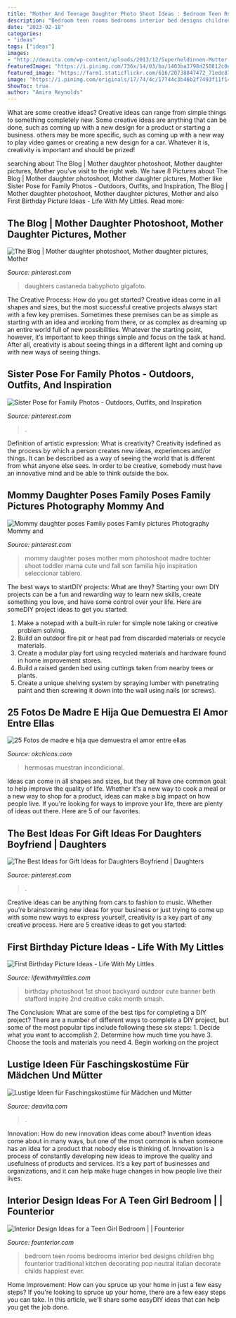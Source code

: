 ```yaml
---
title: "Mother And Teenage Daughter Photo Shoot Ideas : Bedroom Teen Rooms Bedrooms Interior Bed Designs Children Bhg Founterior Traditional Kitchen Decorating Pop Neutral Italian Decorate Childs Happiest Ever"
description: "Bedroom teen rooms bedrooms interior bed designs children bhg founterior traditional kitchen decorating pop neutral italian decorate childs happiest ever"
date: "2023-02-18"
categories:
- "ideas"
tags: ["ideas"]
images:
- "http://deavita.com/wp-content/uploads/2013/12/Superheldinnen-Mutter-Kind-Kostüme-Ideen-Fasching-Karneval.jpg"
featuredImage: "https://i.pinimg.com/736x/14/03/ba/1403ba3798d250812c0ec1d113d088cc.jpg"
featured_image: "https://farm1.staticflickr.com/616/20738847472_71edc87d1f_c.jpg"
image: "https://i.pinimg.com/originals/17/74/4c/17744c3b46b2f7493f11f14200849869.jpg"
ShowToc: true
author: "Amira Reynolds"
---
```



What are some creative ideas?
Creative ideas can range from simple things to something completely new. Some creative ideas are anything that can be done, such as coming up with a new design for a product or starting a business. others may be more specific, such as coming up with a new way to play video games or creating a new design for a car. Whatever it is, creativity is important and should be prized!

	

		
searching about The Blog | Mother daughter photoshoot, Mother daughter pictures, Mother you've visit to the right web. We have 8 Pictures about The Blog | Mother daughter photoshoot, Mother daughter pictures, Mother like Sister Pose for Family Photos - Outdoors, Outfits, and Inspiration, The Blog | Mother daughter photoshoot, Mother daughter pictures, Mother and also First Birthday Picture Ideas - Life With My Littles. Read more:
		
    
## The Blog | Mother Daughter Photoshoot, Mother Daughter Pictures, Mother

<img loading=lazy src="https://i.pinimg.com/originals/b5/02/38/b5023899375586fde2f2b0bb09c9afd1.jpg" onerror="this.onerror=null;this.src='https://tse4.mm.bing.net/th?id=OIP.GLucmAmdW3t1R6DqJG59VgHaLF&amp;pid=15.1';" alt="The Blog | Mother daughter photoshoot, Mother daughter pictures, Mother">

_Source: pinterest.com_

>daughters castaneda babyphoto gigafoto. 

	

The Creative Process: How do you get started?
Creative ideas come in all shapes and sizes, but the most successful creative projects always start with a few key premises. Sometimes these premises can be as simple as starting with an idea and working from there, or as complex as dreaming up an entire world full of new possibilities. Whatever the starting point, however, it’s important to keep things simple and focus on the task at hand. After all, creativity is about seeing things in a different light and coming up with new ways of seeing things.

    
## Sister Pose For Family Photos - Outdoors, Outfits, And Inspiration

<img loading=lazy src="https://i.pinimg.com/736x/14/03/ba/1403ba3798d250812c0ec1d113d088cc.jpg" onerror="this.onerror=null;this.src='https://tse4.mm.bing.net/th?id=OIP.hL969FYoK495khnBK0AJEgHaLH&amp;pid=15.1';" alt="Sister Pose for Family Photos - Outdoors, Outfits, and Inspiration">

_Source: pinterest.com_

>. 

	

Definition of artistic expression: What is creativity?
Creativity isdefined as the process by which a person creates new ideas, experiences and/or things. It can be described as a way of seeing the world that is different from what anyone else sees. In order to be creative, somebody must have an innovative mind and be able to think outside the box.

    
## Mommy Daughter Poses Family Poses Family Pictures Photography Mommy And

<img loading=lazy src="https://i.pinimg.com/originals/17/74/4c/17744c3b46b2f7493f11f14200849869.jpg" onerror="this.onerror=null;this.src='https://tse3.mm.bing.net/th?id=OIP.4MFCJVATdoGagX5yaOWnGgHaK0&amp;pid=15.1';" alt="Mommy daughter poses Family poses Family pictures Photography Mommy and">

_Source: pinterest.com_

>mommy daughter poses mother mom photoshoot madre tochter shoot toddler mama cute und fall son familia hijo inspiration seleccionar tablero. 

	

The best ways to startDIY projects: What are they?
Starting your own DIY projects can be a fun and rewarding way to learn new skills, create something you love, and have some control over your life. Here are someDIY project ideas to get you started: 
1. Make a notepad with a built-in ruler for simple note taking or creative problem solving.
2. Build an outdoor fire pit or heat pad from discarded materials or recycle materials. 
3. Create a modular play fort using recycled materials and hardware found in home improvement stores. 
4. Build a raised garden bed using cuttings taken from nearby trees or plants. 
5. Create a unique shelving system by spraying lumber with penetrating paint and then screwing it down into the wall using nails (or screws).

    
## 25 Fotos De Madre E Hija Que Demuestra El Amor Entre Ellas

<img loading=lazy src="https://www.okchicas.com/wp-content/uploads/2015/02/hermosas-fotos-madre-e-hija-2.jpg" onerror="this.onerror=null;this.src='https://tse2.mm.bing.net/th?id=OIP.5p_FVHdH64Tes2HoDYmf8wHaLO&amp;pid=15.1';" alt="25 Fotos de madre e hija que demuestra el amor entre ellas">

_Source: okchicas.com_

>hermosas muestran incondicional. 

	

Ideas can come in all shapes and sizes, but they all have one common goal: to help improve the quality of life. Whether it's a new way to cook a meal or a new way to shop for a product, ideas can make a big impact on how people live. If you're looking for ways to improve your life, there are plenty of ideas out there. Here are 5 of our favorites.

    
## The Best Ideas For Gift Ideas For Daughters Boyfriend | Daughters

<img loading=lazy src="https://i.pinimg.com/736x/9a/8f/27/9a8f27dbc11ad11535ac6482d311be6c.jpg" onerror="this.onerror=null;this.src='https://tse1.mm.bing.net/th?id=OIP.KqdK2QE8J2zEU6cab3enFwHaO0&amp;pid=15.1';" alt="The Best Ideas for Gift Ideas for Daughters Boyfriend | Daughters">

_Source: pinterest.com_

>. 

	

Creative ideas can be anything from cars to fashion to music. Whether you're brainstorming new ideas for your business or just trying to come up with some new ways to express yourself, creativity is a key part of any creative process. Here are 5 creative ideas to get you started:

    
## First Birthday Picture Ideas - Life With My Littles

<img loading=lazy src="https://farm1.staticflickr.com/616/20738847472_71edc87d1f_c.jpg" onerror="this.onerror=null;this.src='https://tse1.mm.bing.net/th?id=OIP.wiu2C95uzcedAEsN3GFD_AHaLH&amp;pid=15.1';" alt="First Birthday Picture Ideas - Life With My Littles">

_Source: lifewithmylittles.com_

>birthday photoshoot 1st shoot backyard outdoor cute banner beth stafford inspire 2nd creative cake month smash. 

	

The Conclusion: What are some of the best tips for completing a DIY project?
There are a number of different ways to complete a DIY project, but some of the most popular tips include following these six steps: 1. Decide what you want to accomplish 2. Determine how much time you have 3. Choose the tools and materials you need 4. Begin working on the project 
    
## Lustige Ideen Für Faschingskostüme Für Mädchen Und Mütter

<img loading=lazy src="http://deavita.com/wp-content/uploads/2013/12/Superheldinnen-Mutter-Kind-Kostüme-Ideen-Fasching-Karneval.jpg" onerror="this.onerror=null;this.src='https://tse2.mm.bing.net/th?id=OIP.CyvdjjbVwAtVmvmO4m8DDgHaKK&amp;pid=15.1';" alt="Lustige Ideen für Faschingskostüme für Mädchen und Mütter">

_Source: deavita.com_

>. 

	

Innovation: How do new innovation ideas come about?
Invention ideas come about in many ways, but one of the most common is when someone has an idea for a product that nobody else is thinking of. Innovation is a process of constantly developing new ideas to improve the quality and usefulness of products and services. It’s a key part of businesses and organizations, and it can help make huge changes in how people live their lives.

    
## Interior Design Ideas For A Teen Girl Bedroom | | Founterior

<img loading=lazy src="https://founterior.com/wp-content/uploads/2014/08/Traditional-teen-bedroom-with-comfortable-white-bed-sheets.jpg" onerror="this.onerror=null;this.src='https://tse1.mm.bing.net/th?id=OIP.iGYhz1yfvlLohBVdTrVMvwHaJ3&amp;pid=15.1';" alt="Interior Design Ideas for a Teen Girl Bedroom | | Founterior">

_Source: founterior.com_

>bedroom teen rooms bedrooms interior bed designs children bhg founterior traditional kitchen decorating pop neutral italian decorate childs happiest ever. 

	

Home Improvement: How can you spruce up your home in just a few easy steps?
If you're looking to spruce up your home, there are a few easy steps you can take. In this article, we'll share some easyDIY ideas that can help you get the job done.

